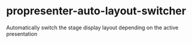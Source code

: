 # propresenter-auto-layout-switcher
Automatically switch the stage display layout depending on the active presentation
